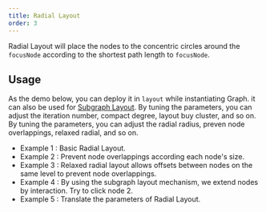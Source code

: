```yaml
---
title: Radial Layout
order: 3
---
```


Radial Layout will place the nodes to the concentric circles around the `focusNode` according to the shortest path length to `focusNode`.

## Usage

As the demo below, you can deploy it in `layout` while instantiating Graph. it can also be used for [Subgraph Layout](/zh/docs/manual/middle/layout/#%E5%AD%90%E5%9B%BE%E5%B8%83%E5%B1%80). By tuning the parameters, you can adjust the iteration number, compact degree, layout buy cluster, and so on. By tuning the parameters, you can adjust the radial radius, preven node overlappings, relaxed radial, and so on.

- Example 1 : Basic Radial Layout.
- Example 2 : Prevent node overlappings according each node's size.
- Example 3 : Relaxed radial layout allows offsets between nodes on the same level to prevent node overlappings.
- Example 4 : By using the subgraph layout mechanism, we extend nodes by interaction. Try to click node 2.
- Example 5 : Translate the parameters of Radial Layout.